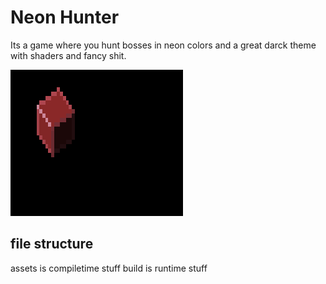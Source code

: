 # Neon Hunter

Its a game where you hunt bosses in neon colors and a great darck theme with shaders and fancy shit.

![screenshot](.screenshots/cube.png)

## file structure

assets is compiletime stuff
build is runtime stuff
